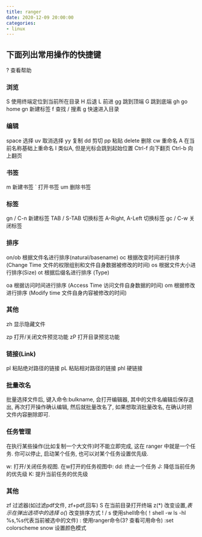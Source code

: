 ```yaml
---
title: ranger
date: 2020-12-09 20:00:00
categories: 
- linux 
---
```


## 下面列出常用操作的快捷键

?  查看帮助

### 浏览

S 使用终端定位到当前所在目录
H   后退
L   前进
gg  跳到顶端
G   跳到底端
gh  go home
gn  新建标签
f   查找
/   搜素
g   快速进入目录

### 编辑

space   选择
uv      取消选择
yy      复制
dd      剪切
pp      粘贴
delete  删除
cw      重命名
A       在当前名称基础上重命名
I       类似A, 但是光标会跳到起始位置
Ctrl-f  向下翻页
Ctrl-b  向上翻页

### 书签

m       新建书签
`       打开书签
um      删除书签

### 标签

gn / C-n        新建标签
TAB / S-TAB     切换标签
A-Right, A-Left 切换标签
gc / C-w        关闭标签

### 排序

on/ob   根据文件名进行排序(natural/basename)
oc      根据改变时间进行排序 (Change Time 文件的权限组别和文件自身数据被修改的时间)
os      根据文件大小进行排序(Size)
ot      根据后缀名进行排序 (Type)

oa      根据访问时间进行排序 (Access Time 访问文件自身数据的时间)
om      根据修改进行排序 (Modify time 文件自身内容被修改的时间)

### 其他

zh      显示隐藏文件

zp      打开/关闭文件预览功能
zP      打开目录预览功能

### 链接(Link)

pl      粘贴绝对路径的链接
pL      粘贴相对路径的链接
phl     硬链接

### 批量改名

批量选择文件后, 键入命令:bulkname, 会打开编辑器, 其中的文件名编辑后保存退出, 再次打开操作确认编辑, 然后就批量改名了, 如果想取消批量改名, 在确认时把文件内容删除即可.

### 任务管理

在执行某些操作(比如复制一个大文件)时不能立即完成, 这在 ranger 中就是一个任务. 你可以停止, 启动某个任务, 也可以对某个任务设置优先级.

w: 打开/关闭任务视图. 在w打开的任务视图中:
dd: 终止一个任务
J: 降低当前任务的优先级
K: 提升当前任务的优先级

### 其他

zf      过滤器(如过滤pdf文件, zf+pdf,回车)
S       在当前目录打开终端
z(*)    改变设置,*表示在弹出选项中的选择
o(*)    改变排序方式
! / s   使用shell命令(！shell -w ls -hl %s,%s代表当前被选中的文件)
:       使用ranger命令(3? 查看可用命令)
:set colorscheme snow 设置颜色模式

